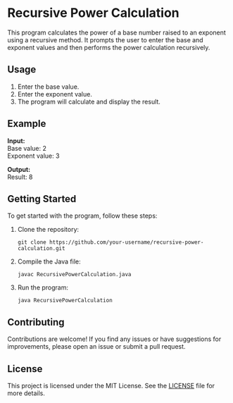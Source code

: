 <h1>Recursive Power Calculation</h1>
   <p>
        This program calculates the power of a base number raised to an exponent using a recursive method. It prompts the user to enter the base and exponent values and then performs the power calculation recursively.
    </p>

   <h2>Usage</h2>
   <ol>
        <li>Enter the base value.</li>
        <li>Enter the exponent value.</li>
        <li>The program will calculate and display the result.</li>
    </ol>

   <h2>Example</h2>
   <p>
        <strong>Input:</strong><br>
        Base value: 2<br>
        Exponent value: 3
    </p>
   <p>
        <strong>Output:</strong><br>
        Result: 8
   </p>

   <h2>Getting Started</h2>
   <p>
        To get started with the program, follow these steps:
    </p>
   <ol>
        <li>Clone the repository:</li>
        <pre><code>git clone https://github.com/your-username/recursive-power-calculation.git</code></pre>
        <li>Compile the Java file:</li>
        <pre><code>javac RecursivePowerCalculation.java</code></pre>
        <li>Run the program:</li>
        <pre><code>java RecursivePowerCalculation</code></pre>
    </ol>

   <h2>Contributing</h2>
   <p>
        Contributions are welcome! If you find any issues or have suggestions for improvements, please open an issue or submit a pull request.
    </p>

   <h2>License</h2>
   <p>
        This project is licensed under the MIT License. See the <a href="LICENSE">LICENSE</a> file for more details.
    </p>
